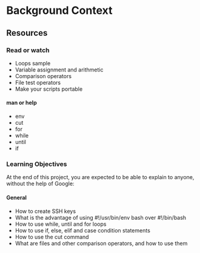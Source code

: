 # Background Context

## Resources

### Read or watch

- Loops sample
- Variable assignment and arithmetic
- Comparison operators
- File test operators
- Make your scripts portable

#### man or help

- env
- cut
- for
- while
- until
- if

### Learning Objectives

At the end of this project, you are expected to be able to explain to anyone, without the help of Google:

#### General

- How to create SSH keys
- What is the advantage of using #!/usr/bin/env bash over #!/bin/bash
- How to use while, until and for loops
- How to use if, else, elif and case condition statements
- How to use the cut command
- What are files and other comparison operators, and how to use them
